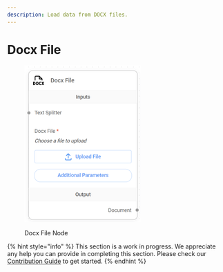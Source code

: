 ```yaml
---
description: Load data from DOCX files.
---
```


# Docx File

<figure><img src="../../../.gitbook/assets/image (7) (1) (1) (1) (1) (1).png" alt="" width="269"><figcaption><p>Docx File Node</p></figcaption></figure>

{% hint style="info" %}
This section is a work in progress. We appreciate any help you can provide in completing this section. Please check our [Contribution Guide](../../../contributing/) to get started.
{% endhint %}
